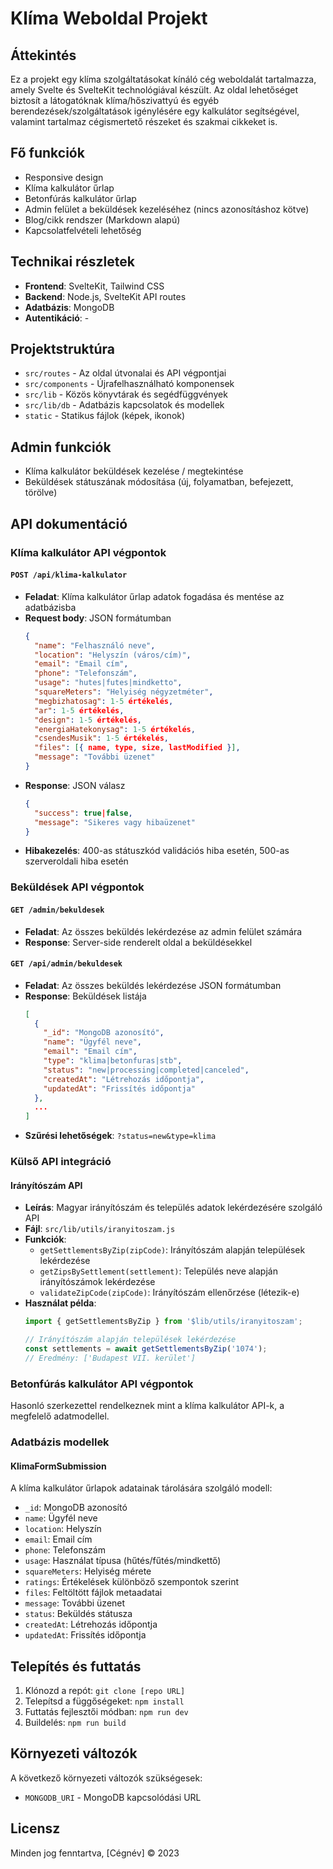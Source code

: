 # Klíma Weboldal Projekt

## Áttekintés
Ez a projekt egy klíma szolgáltatásokat kínáló cég weboldalát tartalmazza, amely Svelte és SvelteKit technológiával készült. Az oldal lehetőséget biztosít a látogatóknak klíma/hőszivattyú és egyéb berendezések/szolgáltatások igénylésére egy kalkulátor segítségével, valamint tartalmaz cégismertető részeket és szakmai cikkeket is.

## Fő funkciók
- Responsive design
- Klíma kalkulátor űrlap 
- Betonfúrás kalkulátor űrlap
- Admin felület a beküldések kezeléséhez (nincs azonosításhoz kötve)
- Blog/cikk rendszer (Markdown alapú)
- Kapcsolatfelvételi lehetőség

## Technikai részletek
- **Frontend**: SvelteKit, Tailwind CSS
- **Backend**: Node.js, SvelteKit API routes
- **Adatbázis**: MongoDB
- **Autentikáció**: -

## Projektstruktúra
- `src/routes` - Az oldal útvonalai és API végpontjai
- `src/components` - Újrafelhasználható komponensek
- `src/lib` - Közös könyvtárak és segédfüggvények
- `src/lib/db` - Adatbázis kapcsolatok és modellek
- `static` - Statikus fájlok (képek, ikonok)

## Admin funkciók
- Klíma kalkulátor beküldések kezelése / megtekintése
- Beküldések státuszának módosítása (új, folyamatban, befejezett, törölve)

## API dokumentáció

### Klíma kalkulátor API végpontok

#### `POST /api/klima-kalkulator`
- **Feladat**: Klíma kalkulátor űrlap adatok fogadása és mentése az adatbázisba
- **Request body**: JSON formátumban
  ```json
  {
    "name": "Felhasználó neve",
    "location": "Helyszín (város/cím)",
    "email": "Email cím",
    "phone": "Telefonszám",
    "usage": "hutes|futes|mindketto", 
    "squareMeters": "Helyiség négyzetméter",
    "megbizhatosag": 1-5 értékelés,
    "ar": 1-5 értékelés,
    "design": 1-5 értékelés,
    "energiaHatekonysag": 1-5 értékelés,
    "csendesMusik": 1-5 értékelés,
    "files": [{ name, type, size, lastModified }],
    "message": "További üzenet"
  }
  ```
- **Response**: JSON válasz
  ```json
  {
    "success": true|false,
    "message": "Sikeres vagy hibaüzenet"
  }
  ```
- **Hibakezelés**: 400-as státuszkód validációs hiba esetén, 500-as szerveroldali hiba esetén

### Beküldések API végpontok

#### `GET /admin/bekuldesek`
- **Feladat**: Az összes beküldés lekérdezése az admin felület számára
- **Response**: Server-side renderelt oldal a beküldésekkel

#### `GET /api/admin/bekuldesek`
- **Feladat**: Az összes beküldés lekérdezése JSON formátumban
- **Response**: Beküldések listája
  ```json
  [
    {
      "_id": "MongoDB azonosító",
      "name": "Ügyfél neve",
      "email": "Email cím",
      "type": "klima|betonfuras|stb",
      "status": "new|processing|completed|canceled",
      "createdAt": "Létrehozás időpontja",
      "updatedAt": "Frissítés időpontja"
    },
    ...
  ]
  ```
- **Szűrési lehetőségek**: `?status=new&type=klima`

### Külső API integráció

#### Irányítószám API
- **Leírás**: Magyar irányítószám és település adatok lekérdezésére szolgáló API
- **Fájl**: `src/lib/utils/iranyitoszam.js`
- **Funkciók**:
  - `getSettlementsByZip(zipCode)`: Irányítószám alapján települések lekérdezése
  - `getZipsBySettlement(settlement)`: Település neve alapján irányítószámok lekérdezése
  - `validateZipCode(zipCode)`: Irányítószám ellenőrzése (létezik-e)
- **Használat példa**:
  ```javascript
  import { getSettlementsByZip } from '$lib/utils/iranyitoszam';
  
  // Irányítószám alapján települések lekérdezése
  const settlements = await getSettlementsByZip('1074');
  // Eredmény: ['Budapest VII. kerület']
  ```

### Betonfúrás kalkulátor API végpontok
Hasonló szerkezettel rendelkeznek mint a klíma kalkulátor API-k, a megfelelő adatmodellel.

### Adatbázis modellek

#### KlimaFormSubmission
A klíma kalkulátor űrlapok adatainak tárolására szolgáló modell:
- `_id`: MongoDB azonosító
- `name`: Ügyfél neve
- `location`: Helyszín
- `email`: Email cím
- `phone`: Telefonszám
- `usage`: Használat típusa (hűtés/fűtés/mindkettő)
- `squareMeters`: Helyiség mérete
- `ratings`: Értékelések különböző szempontok szerint
- `files`: Feltöltött fájlok metaadatai
- `message`: További üzenet
- `status`: Beküldés státusza
- `createdAt`: Létrehozás időpontja
- `updatedAt`: Frissítés időpontja

## Telepítés és futtatás
1. Klónozd a repót: `git clone [repo URL]`
2. Telepítsd a függőségeket: `npm install`
3. Futtatás fejlesztői módban: `npm run dev`
4. Buildelés: `npm run build`

## Környezeti változók
A következő környezeti változók szükségesek:
- `MONGODB_URI` - MongoDB kapcsolódási URL

## Licensz
Minden jog fenntartva, [Cégnév] © 2023
